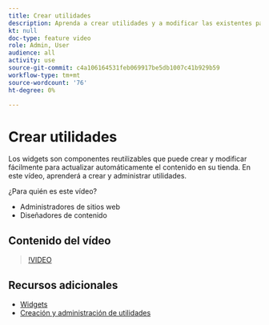 ```yaml
---
title: Crear utilidades
description: Aprenda a crear utilidades y a modificar las existentes para actualizar automáticamente el contenido de su tienda.
kt: null
doc-type: feature video
role: Admin, User
audience: all
activity: use
source-git-commit: c4a106164531feb069917be5db1007c41b929b59
workflow-type: tm+mt
source-wordcount: '76'
ht-degree: 0%

---
```


# Crear utilidades

Los widgets son componentes reutilizables que puede crear y modificar fácilmente para actualizar automáticamente el contenido en su tienda. En este vídeo, aprenderá a crear y administrar utilidades.

¿Para quién es este vídeo?

- Administradores de sitios web
- Diseñadores de contenido

## Contenido del vídeo

>[!VIDEO](https://video.tv.adobe.com/v/343786?quality=12&learn=on)

## Recursos adicionales

- [Widgets](https://docs.magento.com/user-guide/cms/widgets.html)
- [Creación y administración de utilidades](https://docs.magento.com/user-guide/cms/widget-create.html)
